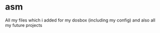# asm
All my files which i added for my dosbox (including my config) and also all my future projects
